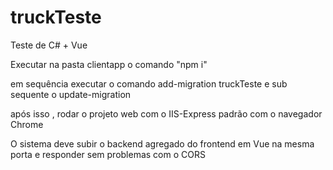 # truckTeste
Teste de C# + Vue 

Executar na pasta clientapp o comando "npm i"

em sequência executar o comando add-migration truckTeste
e sub sequente o update-migration

após isso , rodar o projeto web com o IIS-Express padrão com o navegador Chrome 

O sistema deve subir o backend agregado do frontend em Vue na mesma porta e responder sem problemas com o CORS 
